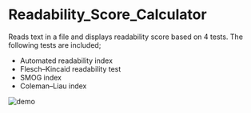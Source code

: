 # Readability_Score_Calculator
Reads text in a file and displays readability score based on 4 tests. The following tests are included;
- Automated readability index 
- Flesch–Kincaid readability test
- SMOG index
- Coleman–Liau index

![demo](https://user-images.githubusercontent.com/65969444/96377200-e674dc80-117b-11eb-9fa0-38adc06f1d32.gif)







